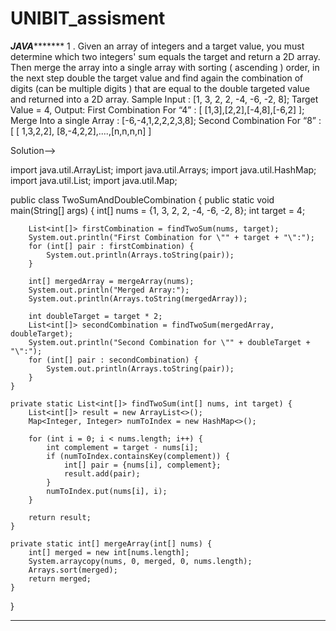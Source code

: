 # UNIBIT_assisment
*****************************************************JAVA************************************************************
1 . Given an array of integers and a target value, you must determine which two integers' sum
equals the target and return a 2D array. Then merge the array into a single array with sorting (
ascending ) order, in the next step double the target value and find again the combination of
digits (can be multiple digits ) that are equal to the double targeted value and returned into a 2D
array.
Sample Input : [1, 3, 2, 2, -4, -6, -2, 8];
Target Value = 4,
Output: First Combination For “4” : [ [1,3],[2,2],[-4,8],[-6,2] ];
Merge Into a single Array : [-6,-4,1,2,2,2,3,8];
Second Combination For “8” : [ [ 1,3,2,2], [8,-4,2,2],....,[n,n,n,n] ]


Solution-->

import java.util.ArrayList;
import java.util.Arrays;
import java.util.HashMap;
import java.util.List;
import java.util.Map;

public class TwoSumAndDoubleCombination {
    public static void main(String[] args) {
        int[] nums = {1, 3, 2, 2, -4, -6, -2, 8};
        int target = 4;

        List<int[]> firstCombination = findTwoSum(nums, target);
        System.out.println("First Combination for \"" + target + "\":");
        for (int[] pair : firstCombination) {
            System.out.println(Arrays.toString(pair));
        }

        int[] mergedArray = mergeArray(nums);
        System.out.println("Merged Array:");
        System.out.println(Arrays.toString(mergedArray));

        int doubleTarget = target * 2;
        List<int[]> secondCombination = findTwoSum(mergedArray, doubleTarget);
        System.out.println("Second Combination for \"" + doubleTarget + "\":");
        for (int[] pair : secondCombination) {
            System.out.println(Arrays.toString(pair));
        }
    }

    private static List<int[]> findTwoSum(int[] nums, int target) {
        List<int[]> result = new ArrayList<>();
        Map<Integer, Integer> numToIndex = new HashMap<>();

        for (int i = 0; i < nums.length; i++) {
            int complement = target - nums[i];
            if (numToIndex.containsKey(complement)) {
                int[] pair = {nums[i], complement};
                result.add(pair);
            }
            numToIndex.put(nums[i], i);
        }

        return result;
    }

    private static int[] mergeArray(int[] nums) {
        int[] merged = new int[nums.length];
        System.arraycopy(nums, 0, merged, 0, nums.length);
        Arrays.sort(merged);
        return merged;
    }
}

********************************************************************************************
